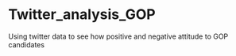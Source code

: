# Twitter_analysis_GOP
Using twitter data to see how positive and negative attitude to GOP candidates
